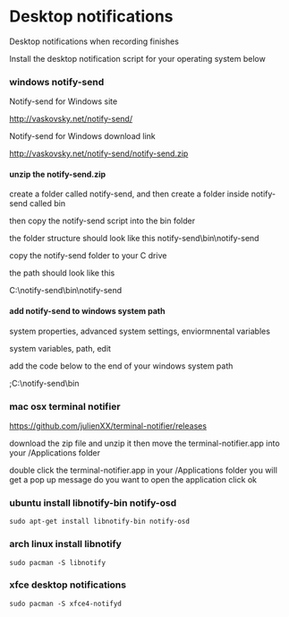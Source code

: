# Desktop notifications

Desktop notifications when recording finishes

Install the desktop notification script for your operating system below

### windows notify-send

Notify-send for Windows site

http://vaskovsky.net/notify-send/

Notify-send for Windows download link

http://vaskovsky.net/notify-send/notify-send.zip

#### unzip the notify-send.zip

create a folder called notify-send,
and then create a folder inside notify-send called bin

then copy the notify-send script into the bin folder

the folder structure should look like this notify-send\bin\notify-send

copy the notify-send folder to your C drive

the path should look like this

C:\notify-send\bin\notify-send

#### add notify-send to windows system path

system properties, advanced system settings, enviormnental variables

system variables, path, edit

add the code below to the end of your windows system path

;C:\notify-send\bin

### mac osx terminal notifier

https://github.com/julienXX/terminal-notifier/releases

download the zip file and unzip it
then move the terminal-notifier.app into your /Applications folder

double click the terminal-notifier.app in your /Applications folder
you will get a pop up message do you want to open the application click ok


### ubuntu install libnotify-bin notify-osd

	sudo apt-get install libnotify-bin notify-osd


### arch linux install libnotify

	sudo pacman -S libnotify

### xfce desktop notifications

	sudo pacman -S xfce4-notifyd
